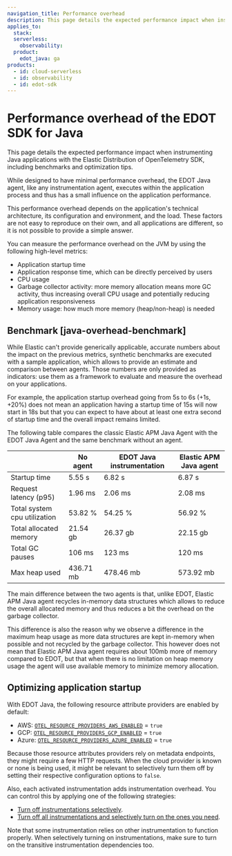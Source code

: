 ```yaml
---
navigation_title: Performance overhead
description: This page details the expected performance impact when instrumenting Java applications with the Elastic Distribution of OpenTelemetry SDK, including benchmarks and optimization tips.
applies_to:
  stack:
  serverless:
    observability:
  product:
    edot_java: ga
products:
  - id: cloud-serverless
  - id: observability
  - id: edot-sdk
---
```


# Performance overhead of the EDOT SDK for Java

This page details the expected performance impact when instrumenting Java applications with the Elastic Distribution of OpenTelemetry SDK, including benchmarks and optimization tips.

While designed to have minimal performance overhead, the EDOT Java agent, like any instrumentation agent, executes within the application process and thus has a small influence on the application performance. 

This performance overhead depends on the application's technical architecture, its configuration and environment, and the load. These factors are not easy to reproduce on their own, and all applications are different, so it is not possible to provide a simple answer.

You can measure the performance overhead on the JVM by using the following high-level metrics:

- Application startup time
- Application response time, which can be directly perceived by users
- CPU usage
- Garbage collector activity: more memory allocation means more GC activity, thus increasing overall CPU usage and potentially reducing application responsiveness
- Memory usage: how much more memory (heap/non-heap) is needed

## Benchmark [java-overhead-benchmark]

While Elastic can't provide generically applicable, accurate numbers about the impact on the previous metrics, synthetic benchmarks are executed with a sample application, which allows to provide an estimate and comparison between agents. Those numbers are only provided as indicators: use them as a framework to evaluate and measure the overhead on your applications.

For example, the application startup overhead going from 5s to 6s (+1s, +20%) does not mean an application having a startup time of 15s will now start in 18s but that you can expect to have about at least one extra second of startup time and the overall impact remains limited.

The following table compares the classic Elastic APM Java Agent with the EDOT Java Agent and the same benchmark without an agent.

|                              | No agent  | EDOT Java instrumentation | Elastic APM Java agent |
|------------------------------|-----------|---------------------------|------------------------|
| Startup time                 | 5.55 s    | 6.82 s                    | 6.87 s                 |
| Request latency (p95)        | 1.96 ms   | 2.06 ms                   | 2.08 ms                |
| Total system cpu utilization | 53.82 %   | 54.25 %                   | 56.92 %                |
| Total allocated memory       | 21.54 gb  | 26.37 gb                  | 22.15 gb               |
| Total GC pauses              | 106 ms    | 123 ms                    | 120 ms                 |
| Max heap used                | 436.71 mb | 478.46 mb                 | 573.92 mb              |

The main difference between the two agents is that, unlike EDOT, Elastic APM Java agent recycles in-memory data structures which allows to reduce the overall allocated memory and thus reduces a bit the overhead on the garbage collector.

This difference is also the reason why we observe a difference in the maximum heap usage as more data structures are kept in-memory when possible and not recycled by the garbage collector. This however does not mean that Elastic APM Java agent requires about 100mb more of memory compared to EDOT, but that when there is no limitation on heap memory usage the agent will use available memory to minimize memory allocation.

## Optimizing application startup

With EDOT Java, the following resource attribute providers are enabled by default:

- AWS: [`OTEL_RESOURCE_PROVIDERS_AWS_ENABLED`](/reference/edot-sdks/java/configuration.md#configuration-options) = `true`
- GCP: [`OTEL_RESOURCE_PROVIDERS_GCP_ENABLED`](/reference/edot-sdks/java/configuration.md#configuration-options) = `true`
- Azure: [`OTEL_RESOURCE_PROVIDERS_AZURE_ENABLED`](/reference/edot-sdks/java/configuration.md#configuration-options) = `true`

Because those resource attributes providers rely on metadata endpoints, they might require a few HTTP requests. When the cloud provider is known or none is being used, it might be relevant to selectively turn them off by setting their respective configuration options to `false`.

Also, each activated instrumentation adds instrumentation overhead. You can control this by applying one of the following strategies:

- [Turn off instrumentations selectively](https://opentelemetry.io/docs/zero-code/java/agent/disable/#suppressing-specific-agent-instrumentation).
- [Turn off all instrumentations and selectively turn on the ones you need](https://opentelemetry.io/docs/zero-code/java/agent/disable/#enable-only-specific-instrumentation).

Note that some instrumentation relies on other instrumentation to function properly. When selectively turning on instrumentations, make sure to turn on the transitive instrumentation dependencies too.
